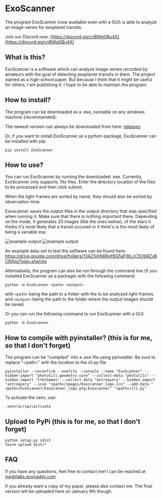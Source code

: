 # ExoScanner
The program ExoScanner (now available even with a GUI) is able to analyze an image-series for exoplanet transits.

Join our Discord now: [https://discord.gg/cnBWgGBu4X](https://discord.gg/cnBWgGBu4X)

## What is this?
ExoScanner is a software which can analyze image-series recorded by amateurs
with the goal of detecting exoplanet-transits in them. The project started as
a high-school paper. But because I think that it might be useful for others,
I am publishing it. I hope to be able to maintain the program.

## How to install?

The program can be downloaded as a .exe, runnable on any windows machine (recommended):

The newest version can always be downloaded from here: [releases](https://github.com/josia-john/ExoScanner/releases)

Or, if you want to install ExoScanner as a python-package, ExoScanner can be installed with pip:
```
pip install ExoScanner
```

## How to use?
You can run ExoScanner by running the downloaded .exe. Currently, ExoScanner only
supports .fits files. Enter the directory location of the files 
to be processed and then click submit. 

When the light-frames are sorted by name, they should also be sorted by observation-time.

Exoscanner saves the output files in the output directory that was specified when running it.
Make sure that there is nothing important there. Depending on the mode, It generates 20 images (like the ones below),
of the stars it thinks it's most likely that a transit occured or it think's is the most likely of
being a variable star.

![example output](images/exampleOutput.png)
![example output](images/exampleOutput2.png)

An example data-set to test the software can be found here: 
https://drive.google.com/drive/folders/13AZ1xhNR8qf8G5aFWLcC5ObRZvBCNXpz?usp=sharing

Alternatively, the program can also be run through the command line (if you
installed ExoScanner as a package) with the following command:
```
python -m ExoScanner <path> <output>
```
with `<path>` being the path to a folder with the to be analyzed light-frames.
and `<output>` being the path to the folder where the output images should be
saved.

Or you can run the following command to run ExoScanner with a GUI:

```
python -m ExoScanner
```

## How to compile with pyinstaller? (this is for me, so that I don't forget)
The program can be "compiled" into a .exe file using pyinstaller: Be sure to replace "\<path>\" with the location to the cli.py file
```
pyinstaller --noconfirm --onefile --console --name "ExoScanner" --hidden-import "photutils.geometry.core" --collect-data "photutils" --hidden-import "ttkthemes" --collect-data "astroquery" --hidden-import "astroquery" --icon "<path>/images/Exoscanner_logo.ico" --add-data "<path>/ExoScanner/Exoscanner_logo.png;Exoscanner" "<path>/cli.py"
```

To activate the venv, use:
```
.venv\Scrips\activate
```

## Upload to PyPi (this is for me, so that I don't forget)

```
python setup.py sdist
twine upload dist/*
```

## FAQ
If you have any questions, feel free to contact me! I can be reached at [me@jlabs.anonaddy.com](mailto:me@jlabs.anonaddy.com)

If you already want a copy of my paper, please also contact me. The final version
will be uploaded here on January 9th though.
